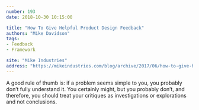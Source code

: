 ```yaml
---
number: 193
date: 2018-10-30 10:15:00

title: "How To Give Helpful Product Design Feedback"
authors: "Mike Davidson"
tags:
- Feedback
- Framework

site: "Mike Industries"
address: "https://mikeindustries.com/blog/archive/2017/06/how-to-give-helpful-product-design-feedback"
---
```


A good rule of thumb is: if a problem seems simple to you, you probably don’t fully understand it. You certainly might, but you probably don’t, and therefore, you should treat your critiques as investigations or explorations and not conclusions.
